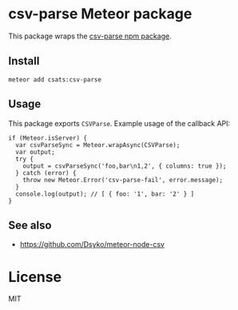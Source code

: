 # csv-parse Meteor package

This package wraps the [csv-parse npm package](http://csv.adaltas.com/parse/).

## Install

    meteor add csats:csv-parse

## Usage

This package exports `CSVParse`. Example usage of the callback API:

    if (Meteor.isServer) {
      var csvParseSync = Meteor.wrapAsync(CSVParse);
      var output;
      try {
        output = csvParseSync('foo,bar\n1,2', { columns: true });
      } catch (error) {
        throw new Meteor.Error('csv-parse-fail', error.message);
      }
      console.log(output); // [ { foo: '1', bar: '2' } ]
    }

## See also

* <https://github.com/Dsyko/meteor-node-csv>

# License

MIT
